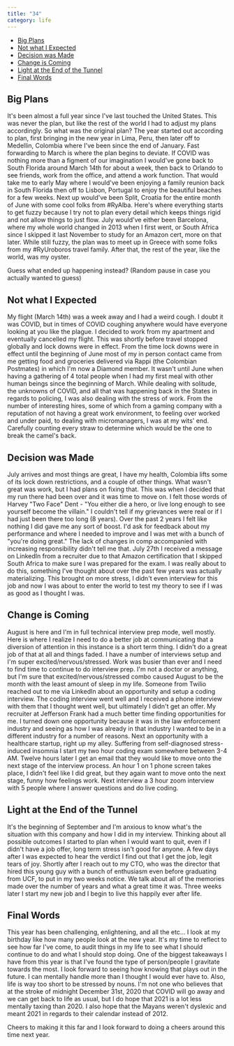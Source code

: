 ```yaml
---
title: "34"
category: life
---
```


- [Big Plans](#big-plans)
- [Not what I Expected](#not-what-i-expected)
- [Decision was Made](#decision-was-made)
- [Change is Coming](#change-is-coming)
- [Light at the End of the Tunnel](#light-at-the-end-of-the-tunnel)
- [Final Words](#final-words)

## Big Plans

It's been almost a full year since I've last touched the United States. This was never the plan, but like the rest of the world I had to adjust my plans accordingly. So what was the original plan? The year started out according to plan, first bringing in the new year in Lima, Peru, then later off to Medellin, Colombia where I've been since the end of January. Fast forwarding to March is where the plan begins to deviate. If COVID was nothing more than a figment of our imagination I would've gone back to South Florida around March 14th for about a week, then back to Orlando to see friends, work from the office, and attend a work function. That would take me to early May where I would've been enjoying a family reunion back in South Florida then off to Lisbon, Portugal to enjoy the beautiful beaches for a few weeks. Next up would've been Split, Croatia for the entire month of June with some cool folks from #RyAlba. Here's where everything starts to get fuzzy because I try not to plan every detail which keeps things rigid and not allow things to just flow. July would've either been Barcelona, where my whole world changed in 2013 when I first went, or South Africa since I skipped it last November to study for an Amazon cert, more on that later. While still fuzzy, the plan was to meet up in Greece with some folks from my #RyUroboros travel family. After that, the rest of the year, like the world, was my oyster.

Guess what ended up happening instead? (Random pause in case you actually wanted to guess)

## Not what I Expected

My flight (March 14th) was a week away and I had a weird cough. I doubt it was COVID, but in times of COVID coughing anywhere would have everyone looking at you like the plague. I decided to work from my apartment and eventually cancelled my flight. This was shortly before travel stopped globally and lock downs were in effect. From the time lock downs were in effect until the beginning of June most of my in person contact came from me getting food and groceries delivered via Rappi (the Colombian Postmates) in which I'm now a Diamond member. It wasn't until June when having a gathering of 4 total people when I had my first meal with other human beings since the beginning of March. While dealing with solitude, the unknowns of COVID, and all that was happening back in the States in regards to policing, I was also dealing with the stress of work. From the number of interesting hires, some of which from a gaming company with a reputation of not having a great work environment, to feeling over worked and under paid, to dealing with micromanagers, I was at my wits' end. Carefully counting every straw to determine which would be the one to break the camel's back.

## Decision was Made

July arrives and most things are great, I have my health, Colombia lifts some of its lock down restrictions, and a couple of other things. What wasn't great was work, but I had plans on fixing that. This was when I decided that my run there had been over and it was time to move on. I felt those words of Harvey "Two Face" Dent - "You either die a hero, or live long enough to see yourself become the villain." I couldn't tell if my grievances were real or if I had just been there too long (8 years). Over the past 2 years I felt like nothing I did gave me any sort of boost. I'd ask for feedback about my performance and where I needed to improve and I was met with a bunch of "you're doing great." The lack of changes in comp accompanied with increasing responsibility didn't tell me that. July 27th I received a message on LinkedIn from a recruiter due to that Amazon certification that I skipped South Africa to make sure I was prepared for the exam. I was really about to do this, something I've thought about over the past few years was actually materializing. This brought on more stress, I didn't even interview for this job and now I was about to enter the world to test my theory to see if I was as good as I thought I was.

## Change is Coming

August is here and I'm in full technical interview prep mode, well mostly. Here is where I realize I need to do a better job at communicating that a diversion of attention in this instance is a short term thing. I didn't do a great job of that at all and things faded. I have a number of interviews setup and I'm super excited/nervous/stressed. Work was busier than ever and I need to find time to continue to do interview prep. I'm not a doctor or anything, but I'm sure that excited/nervous/stressed combo caused August to be the month with the least amount of sleep in my life. Someone from Twilio reached out to me via LinkedIn about an opportunity and setup a coding interview. The coding interview went well and I received a phone interview with them that I thought went well, but ultimately I didn't get an offer. My recruiter at Jefferson Frank had a much better time finding opportunities for me. I turned down one opportunity because it was in the law enforcement industry and seeing as how I was already in that industry I wanted to be in a different industry for a number of reasons. Next an opportunity with a healthcare startup, right up my alley. Suffering from self-diagnosed stress-induced insomnia I start my two hour coding exam somewhere between 3-4 AM. Twelve hours later I get an email that they would like to move onto the next stage of the interview process. An hour 1 on 1 phone screen takes place, I didn't feel like I did great, but they again want to move onto the next stage, funny how feelings work. Next interview a 3 hour zoom interview with 5 people where I answer questions and do live coding.

## Light at the End of the Tunnel

It's the beginning of September and I'm anxious to know what's the situation with this company and how I did in my interview. Thinking about all possible outcomes I started to plan when I would want to quit, even if I didn't have a job offer, long term stress isn't good for anyone. A few days after I was expected to hear the verdict I find out that I get the job, legit tears of joy. Shortly after I reach out to my CTO, who was the director that hired this young guy with a bunch of enthusiasm even before graduating from UCF, to put in my two weeks notice. We talk about all of the memories made over the number of years and what a great time it was. Three weeks later I start my new job and I begin to live this happily ever after life.

## Final Words

This year has been challenging, enlightening, and all the etc... I look at my birthday like how many people look at the new year. It's my time to reflect to see how far I've come, to audit things in my life to see what I should continue to do and what I should stop doing. One of the biggest takeaways I have from this year is that I've found the type of person/people I gravitate towards the most. I look forward to seeing how knowing that plays out in the future. I can mentally handle more than I thought I would ever have to. Also, life is way too short to be stressed by nouns. I'm not one who believes that at the stroke of midnight December 31st, 2020 that COVID will go away and we can get back to life as usual, but I do hope that 2021 is a lot less mentally taxing than 2020. I also hope that the Mayans weren't dyslexic and meant 2021 in regards to their calendar instead of 2012.

Cheers to making it this far and I look forward to doing a cheers around this time next year.
